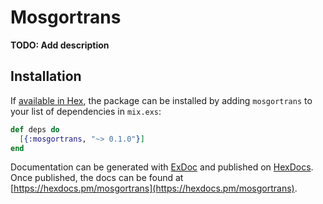 # Mosgortrans

**TODO: Add description**

## Installation

If [available in Hex](https://hex.pm/docs/publish), the package can be installed
by adding `mosgortrans` to your list of dependencies in `mix.exs`:

```elixir
def deps do
  [{:mosgortrans, "~> 0.1.0"}]
end
```

Documentation can be generated with [ExDoc](https://github.com/elixir-lang/ex_doc)
and published on [HexDocs](https://hexdocs.pm). Once published, the docs can
be found at [https://hexdocs.pm/mosgortrans](https://hexdocs.pm/mosgortrans).

